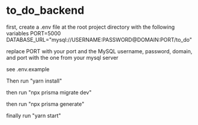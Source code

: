 # to_do_backend

first, create a .env file at the root project directory with the following variables
PORT=5000
DATABASE_URL="mysql://USERNAME:PASSWORD@DOMAIN:PORT/to_do"

replace PORT with your port and the MySQL username, password, domain, and port with the one from your mysql server

see .env.example

Then run "yarn install"

then run "npx prisma migrate dev"

then run "npx prisma generate"

finally run "yarn start"
